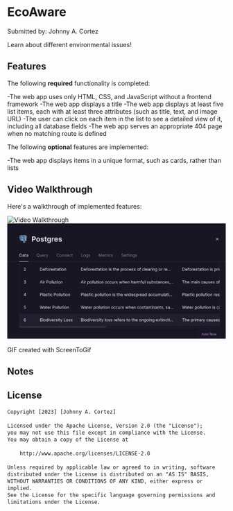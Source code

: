 # EcoAware
Submitted by: Johnny A. Cortez

Learn about different environmental issues!

## Features

The following **required** functionality is completed:

-The web app uses only HTML, CSS, and JavaScript without a frontend framework
-The web app displays a title
-The web app displays at least five list items, each with at least three attributes (such as title, text, and image URL)
-The user can click on each item in the list to see a detailed view of it, including all database fields
-The web app serves an appropriate 404 page when no matching route is defined

The following **optional** features are implemented:

-The web app displays items in a unique format, such as cards, rather than lists

## Video Walkthrough

Here's a walkthrough of implemented features:

<img src='ecoAware.gif' title='Video Walkthrough' width='' alt='Video Walkthrough' />
<img src='PostgreSQL table.png' title='data table for home page' width='' alt='Video Walkthrough' />



GIF created with ScreenToGif

## Notes

## License

    Copyright [2023] [Johnny A. Cortez]

    Licensed under the Apache License, Version 2.0 (the "License");
    you may not use this file except in compliance with the License.
    You may obtain a copy of the License at

        http://www.apache.org/licenses/LICENSE-2.0

    Unless required by applicable law or agreed to in writing, software
    distributed under the License is distributed on an "AS IS" BASIS,
    WITHOUT WARRANTIES OR CONDITIONS OF ANY KIND, either express or implied.
    See the License for the specific language governing permissions and
    limitations under the License.
